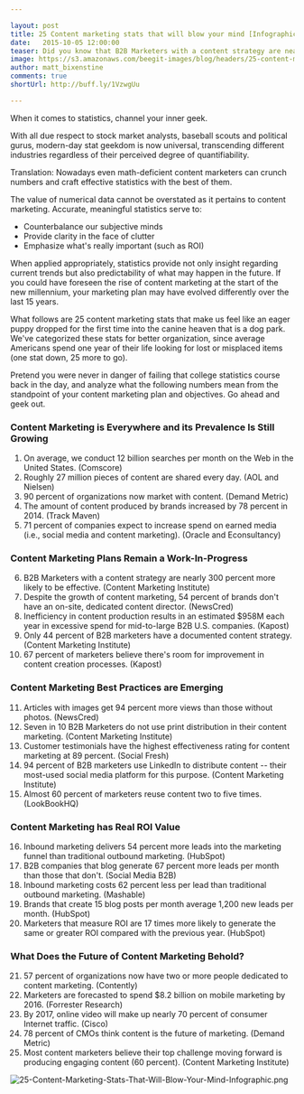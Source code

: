 ```yaml
---

layout: post
title: 25 Content marketing stats that will blow your mind [Infographic]
date:   2015-10-05 12:00:00
teaser: Did you know that B2B Marketers with a content strategy are nearly 300 percent more likely to be effective? Geek out on that and other content marketing stats. 
image: https://s3.amazonaws.com/beegit-images/blog/headers/25-content-marketing-stats.jpg
author: matt_bixenstine
comments: true
shortUrl: http://buff.ly/1VzwgUu

---
```


When it comes to statistics, channel your inner geek.

With all due respect to stock market analysts, baseball scouts and political gurus, modern-day stat geekdom is now universal, transcending different industries regardless of their perceived degree of quantifiability.

Translation: Nowadays even math-deficient content marketers can crunch numbers and craft effective statistics with the best of them.

The value of numerical data cannot be overstated as it pertains to content marketing. Accurate, meaningful statistics serve to:

* Counterbalance our subjective minds
* Provide clarity in the face of clutter
* Emphasize what's really important (such as ROI)

When applied appropriately, statistics provide not only insight regarding current trends but also predictability of what may happen in the future. If you could have foreseen the rise of content marketing at the start of the new millennium, your marketing plan may have evolved differently over the last 15 years.

What follows are 25 content marketing stats that make us feel like an eager puppy dropped for the first time into the canine heaven that is a dog park. We've categorized these stats for better organization, since average Americans spend one year of their life looking for lost or misplaced items (one stat down, 25 more to go). 

Pretend you were never in danger of failing that college statistics course back in the day, and analyze what the following numbers mean from the standpoint of your content marketing plan and objectives. Go ahead and geek out.

### Content Marketing is Everywhere and its Prevalence Is Still Growing

1. <a class="tweet-quote">On average, we conduct 12 billion searches per month on the Web in the United States.</a> (Comscore)
2. <a class="tweet-quote">Roughly 27 million pieces of content are shared every day.</a> (AOL and Nielsen)
3. <a class="tweet-quote">90 percent of organizations now market with content.</a> (Demand Metric)
4. <a class="tweet-quote">The amount of content produced by brands increased by 78 percent in 2014.</a> (Track Maven)
5. <a class="tweet-quote">71 percent of companies expect to increase spend on earned media</a> (i.e., social media and content marketing). (Oracle and Econsultancy)

### Content Marketing Plans Remain a Work-In-Progress

6. <a class="tweet-quote">B2B Marketers with a content strategy are nearly 300 percent more likely to be effective.</a> (Content Marketing Institute)
7. Despite the growth of content marketing, <a class="tweet-quote">54 percent of brands don't have an on-site, dedicated content director.</a> (NewsCred)
8. <a class="tweet-quote">Inefficiency in content production results in an estimated $958M each year in excessive spend</a> for mid-to-large B2B U.S. companies. (Kapost)
9. <a class="tweet-quote">Only 44 percent of B2B marketers have a documented content strategy.</a> (Content Marketing Institute) 
10. <a class="tweet-quote">67 percent of marketers believe there's room for improvement in content creation processes.</a> (Kapost)

### Content Marketing Best Practices are Emerging

11. <a class="tweet-quote">Articles with images get 94 percent more views than those without photos.</a> (NewsCred)
12. <a class="tweet-quote">Seven in 10 B2B Marketers do not use print distribution in their content marketing.</a> (Content Marketing Institute)
13. <a class="tweet-quote">Customer testimonials have the highest effectiveness rating for content marketing at 89 percent.</a> (Social Fresh)
14. <a class="tweet-quote">94 percent of B2B marketers use LinkedIn to distribute content</a> -- their most-used social media platform for this purpose. (Content Marketing Institute)
15. <a class="tweet-quote">Almost 60 percent of marketers reuse content two to five times.</a> (LookBookHQ)

### Content Marketing has Real ROI Value

16. <a class="tweet-quote">Inbound marketing delivers 54 percent more leads into the marketing funnel</a> than traditional outbound marketing. (HubSpot)
17. <a class="tweet-quote">B2B companies that blog generate 67 percent more leads per month than those that don't.</a> (Social Media B2B)
18. <a class="tweet-quote">Inbound marketing costs 62 percent less per lead than traditional outbound marketing.</a> (Mashable)
19. <a class="tweet-quote">Brands that create 15 blog posts per month average 1,200 new leads per month.</a> (HubSpot)
20. <a class="tweet-quote">Marketers that measure ROI are 17 times more likely to generate the same or greater ROI</a> compared with the previous year. (HubSpot) 

### What Does the Future of Content Marketing Behold?

21. <a class="tweet-quote">57 percent of organizations now have two or more people dedicated to content marketing.</a> (Contently) 
22. <a class="tweet-quote">Marketers are forecasted to spend $8.2 billion on mobile marketing by 2016.</a> (Forrester Research)
23. <a class="tweet-quote">By 2017, online video will make up nearly 70 percent of consumer Internet traffic.</a> (Cisco)
24. <a class="tweet-quote">78 percent of CMOs think content is the future of marketing.</a> (Demand Metric)
25. <a class="tweet-quote">Most content marketers believe their top challenge moving forward is producing engaging content</a> (60 percent). (Content Marketing Institute)


![25-Content-Marketing-Stats-That-Will-Blow-Your-Mind-Infographic.png](https://ucarecdn.com/d7b7b606-8719-4a8a-8784-b4f563558f97/)
